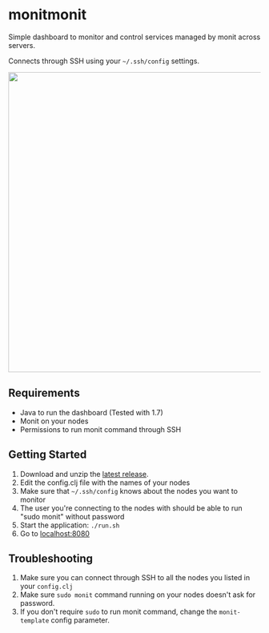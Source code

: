 # monitmonit

Simple dashboard to monitor and control services managed by monit across servers.

Connects through SSH using your `~/.ssh/config` settings.

<img width="600" src="http://f.cl.ly/items/3n2X0U2w1Q1e3K2q0v2d/monitmonit.png" />

## Requirements

* Java to run the dashboard (Tested with 1.7)
* Monit on your nodes
* Permissions to run monit command through SSH

## Getting Started

1. Download and unzip the [latest release](https://github.com/dsabanin/monitmonit/releases).
2. Edit the config.clj file with the names of your nodes
3. Make sure that `~/.ssh/config` knows about the nodes you want to monitor
4. The user you're connecting to the nodes with should be able to run "sudo monit" without password
5. Start the application: `./run.sh`
5. Go to [localhost:8080](http://localhost:8080/)

## Troubleshooting

1. Make sure you can connect through SSH to all the nodes you listed in your `config.clj` 
2. Make sure `sudo monit` command running on your nodes doesn't ask for password.
3. If you don't require `sudo` to run monit command, change the `monit-template` config parameter.

